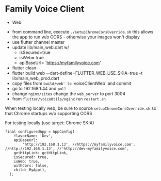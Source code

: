 # Family Voice Client

*  Web
- from command line, execute `./setupChromeCorsOverride.sh`
   this allows the app to run w/o CORS - otherwise your images won't display
-  use flutter channel master
-  update lib/main_web.dart w/
   -  isSecured=true
   -  isWeb= true
   -  apiBaseUrl= 'https://myfamilyvoice.com'
-  flutter clean
-  flutter build web --dart-define=FLUTTER_WEB_USE_SKIA=true -t lib/main_web_prod.dart     
-  copy files from `build/web' to `voiceClientWeb` and commit
-  go to 192.168.1.44 and `pull` 
-  change `nginx/sites` change the `web_server` to port 3004
-  from `flutter/voiceUtils/nginx` run `restart.sh`

When testing locally web, be sure to source `setupChromeCorsOverride.sh` so that Chrome startups w/o supporting CORS

For testing locally (use target: Chrome SKIA)
```
final configuredApp = AppConfig(
    flavorName: 'Dev',
    apiBaseUrl:
        'http://192.168.1.13', //https://myfamilyvoice.com', //http://192.168.1.13', //'http://dev-myfamilyvoice.com',
    getHttpLink: getHttpLink,
    isSecured: true,
    isWeb: true,
    withCors: false,
    child: MyApp(),
  );
```